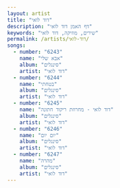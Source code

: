 ```yaml
---
layout: artist
title: "דוד לואי"
description: "דף האמן דוד לואי"
keywords: "שירים, מוזיקה, דוד לואי"
permalink: /artists/דוד-לואי/
songs:
  - number: "6243"
    name: "אבא שלי"
    album: "סינגלים"
    artist: "דוד לואי"
  - number: "6244"
    name: "בטחתי"
    album: "סינגלים"
    artist: "דוד לואי"
  - number: "6245"
    name: "דוד לואי - מחרוזת ריקוד חתונה"
    album: "סינגלים"
    artist: "דוד לואי"
  - number: "6246"
    name: "יום יום"
    album: "סינגלים"
    artist: "דוד לואי"
  - number: "6247"
    name: "מהרה"
    album: "סינגלים"
    artist: "דוד לואי"
---
```

